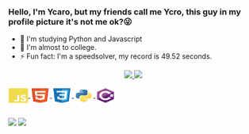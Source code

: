 ### Hello, I'm Ycaro, but my friends call me Ycro, this guy in my profile picture it's not me ok?😜

- 🌱 I'm studying Python and Javascript
- 🎒 I'm almost to college.
- ⚡ Fun fact: I'm a speedsolver, my record is 49.52 seconds.

<div align="center">
  <a href="https://github.com/ycarotrindade">
  <img height="180em" src="https://github-readme-stats.vercel.app/api?username=ycarotrindade&show_icons=true&theme=radical&include_all_commits=true&count_private=true"/>
  <img height="180em" src="https://github-readme-stats.vercel.app/api/top-langs/?username=ycarotrindade&layout=compact&langs_count=7&theme=radical"/>
</div>

<div style="display: inline_block"><br>
  <img align="center" alt="Ycro-Js" height="30" width="40" src="https://raw.githubusercontent.com/devicons/devicon/master/icons/javascript/javascript-plain.svg">
  <img align="center" alt="Ycro-HTML" height="30" width="40" src="https://raw.githubusercontent.com/devicons/devicon/master/icons/html5/html5-original.svg">
  <img align="center" alt="Ycro-CSS" height="30" width="40" src="https://raw.githubusercontent.com/devicons/devicon/master/icons/css3/css3-original.svg">
  <img align="center" alt="Ycro-Python" height="30" width="40" src="https://raw.githubusercontent.com/devicons/devicon/master/icons/python/python-original.svg">
  <img align="center" alt="Ycro-Csharp" height="30" width="40" src="https://raw.githubusercontent.com/devicons/devicon/master/icons/csharp/csharp-original.svg">
</div>
  
  ##
  
<div> 
  <a href="https://www.instagram.com/marcosycro/" target="_blank"><img src="https://img.shields.io/badge/-Instagram-%23E4405F?style=for-the-badge&logo=instagram&logoColor=white" target="_blank"></a>
  <a href = "mailto:ycarotrindade.pg@gmail.com"><img src="https://img.shields.io/badge/-Gmail-%23333?style=for-the-badge&logo=gmail&logoColor=white" target="_blank"></a>
 </div>
 <svg>![Snake animation](https://github.com/ycarotrindade/ycarotrindade/blob/output/github-contribution-grid-snake.svg)</svg>
